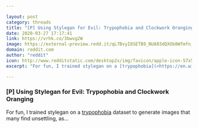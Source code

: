 ```yaml
---

layout: post
category: threads
title: "[P] Using Stylegan for Evil: Trypophobia and Clockwork Oranging"
date: 2020-03-27 17:17:41
link: https://vrhk.co/3bwvg2W
image: https://external-preview.redd.it/qL7BvyI8SETB9_NUA93dQXOb8Wfmfn_Ec2OkcoGGk9U.jpg?width=1200&height=628.272251309&auto=webp&crop=1200:628.272251309,smart&s=ff8739b349e6156d505936413866926153c5f37b
domain: reddit.com
author: "reddit"
icon: http://www.redditstatic.com/desktop2x/img/favicon/apple-icon-57x57.png
excerpt: "For fun, I trained stylegan on a [trypophobia](<https://en.wikipedia.org/wiki/Trypophobia>) dataset to generate images that many find unsettling, as..."

---
```


### [P] Using Stylegan for Evil: Trypophobia and Clockwork Oranging

For fun, I trained stylegan on a [trypophobia](<https://en.wikipedia.org/wiki/Trypophobia>) dataset to generate images that many find unsettling, as...